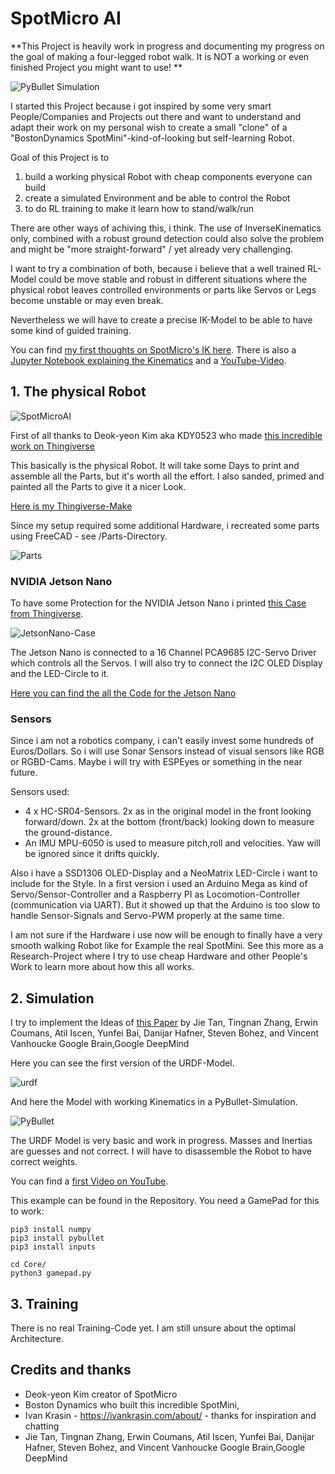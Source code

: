 # SpotMicro AI 
**This Project is heavily work in progress and documenting my progress on the goal of making a four-legged robot walk.
It is NOT a working or even finished Project you might want to use! **

![PyBullet Simulation](/Images/SpotMicroAI_pybullet_lidar3.png)

I started this Project because i got inspired by some very smart People/Companies and Projects out there and want to 
understand and adapt their work on my personal wish to create a small "clone" of a "BostonDynamics   SpotMini"-kind-of-looking but self-learning Robot.

Goal of this Project is to
1. build a working physical Robot with cheap components everyone can build
2. create a simulated Environment and be able to control the Robot 
3. to do RL training to make it learn how to stand/walk/run

There are other ways of achiving this, i think. The use of InverseKinematics only, combined with a robust ground detection could also solve the problem and might be "more straight-forward" / yet already very challenging. 

I want to try a combination of both, because i believe that a well trained RL-Model could be move stable and
robust in different situations where the physical robot leaves controlled environments or parts like Servos or Legs become unstable or may even break.

Nevertheless we will have to create a precise IK-Model to be able to have some kind of guided training. 

You can find [my first thoughts on SpotMicro's IK here](https://github.com/FlorianWilk/SpotMicroAI/tree/master/Kinematics). There is also a [Jupyter Notebook explaining the Kinematics](https://github.com/FlorianWilk/SpotMicroAI/tree/master/Kinematics/Kinematic.ipynb) and a [YouTube-Video](https://www.youtube.com/watch?v=VSkqhFok17Q).

## 1. The physical Robot

![SpotMicroAI](/Images/SpotMicroAI_1.jpg)

First of all thanks to Deok-yeon Kim aka KDY0523 who made [this incredible work on Thingiverse](https://www.thingiverse.com/thing:3445283)

This basically is the physical Robot. It will take some Days to print and assemble all the Parts, but it's worth all the effort. I also sanded, primed and painted all the Parts to give it a nicer Look.

[Here is my Thingiverse-Make](https://www.thingiverse.com/make:654812)

Since my setup required some additional Hardware, i recreated some parts using FreeCAD - see /Parts-Directory.

![Parts](/Images/SpotMicroAI_FreeCad.png)

### NVIDIA Jetson Nano

To have some Protection for the NVIDIA Jetson Nano i printed [this Case from Thingiverse](https://www.thingiverse.com/thing:3603594).

![JetsonNano-Case](/Images/jetsonNanoCase.jpg)

The Jetson Nano is connected to a 16 Channel PCA9685 I2C-Servo Driver which controls all the Servos. 
I will also try to connect the I2C OLED Display and the LED-Circle to it.

[Here you can find the all the Code for the Jetson Nano](/JetsonNano)

### Sensors

Since i am not a robotics company, i can't easily invest some hundreds of Euros/Dollars. So i will use Sonar Sensors instead of visual sensors like RGB or RGBD-Cams. Maybe i will try with ESPEyes or something in the near future.

Sensors used:
- 4 x HC-SR04-Sensors. 2x as in the original model in the front looking forward/down. 2x at the bottom (front/back) looking down to measure the ground-distance. 
- An IMU MPU-6050 is used to measure pitch,roll and velocities. Yaw will be ignored since it drifts quickly. 

Also i have a SSD1306 OLED-Display and a NeoMatrix LED-Circle i want to include for the Style.
In a first version i used an Arduino Mega as kind of Servo/Sensor-Controller and a Raspberry PI as Locomotion-Controller (communication via UART). But it showed up that the Arduino is too slow to handle Sensor-Signals and Servo-PWM properly at the same time. 

I am not sure if the Hardware i use now will be enough to finally have a very smooth walking Robot like for Example the real SpotMini. See this more as a Research-Project where I try to use cheap Hardware and other People's Work to learn more about how this all works. 

## 2. Simulation

I try to implement the Ideas of [this Paper](https://arxiv.org/pdf/1804.10332.pdf) by
Jie Tan, Tingnan Zhang, Erwin Coumans, Atil Iscen, Yunfei Bai, Danijar Hafner, Steven Bohez, and Vincent Vanhoucke
Google Brain,Google DeepMind

Here you can see the first version of the URDF-Model.

![urdf](/Images/SpotMicroAI_urdf2.png)

And here the Model with working Kinematics in a PyBullet-Simulation.

![PyBullet](/Images/SpotMicroAI_stairs.png)

The URDF Model is very basic and work in progress. Masses and Inertias are guesses and not correct. I will have to disassemble the Robot to have correct weights. 

You can find a [first Video on YouTube](https://www.youtube.com/watch?v=VSkqhFok17Q).

This example can be found in the Repository. You need a GamePad for this to work:
```
pip3 install numpy
pip3 install pybullet
pip3 install inputs

cd Core/
python3 gamepad.py
```

## 3. Training

There is no real Training-Code yet. I am still unsure about the optimal Architecture.

## Credits and thanks

- Deok-yeon Kim creator of SpotMicro
- Boston Dynamics who built this incredible SpotMini,
- Ivan Krasin - https://ivankrasin.com/about/ - thanks for inspiration and chatting
- Jie Tan, Tingnan Zhang, Erwin Coumans, Atil Iscen, Yunfei Bai, Danijar Hafner, Steven Bohez, and Vincent Vanhoucke
Google Brain,Google DeepMind 

